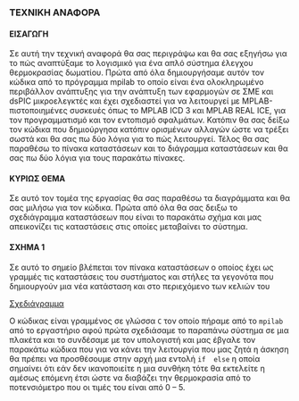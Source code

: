 ### ΤΕΧΝΙΚΗ ΑΝΑΦΟΡΑ

#### ΕΙΣΑΓΩΓΗ

Σε αυτή την τεχνική αναφορά θα σας περιγράψω και θα σας εξηγήσω για το πώς αναπτύξαμε το λογισμικό για ένα απλό σύστημα έλεγχου θερμοκρασίας δωματίου. Πρώτα από όλα  δημιουργήσαμε αυτόν τον κώδικα από το πρόγραμμα mpilab το οποίο είναι ένα  ολοκληρωμένο περιβάλλον ανάπτυξης για την ανάπτυξη των  εφαρμογών σε ΣΜΕ και dsPIC μικροελεγκτές και έχει σχεδιαστεί για να λειτουργεί με MPLAB-πιστοποιημένες συσκευές όπως το MPLAB ICD 3 και MPLAB REAL ICE, για τον προγραμματισμό και τον εντοπισμό σφαλμάτων. Κατόπιν  θα σας δείξω τον κώδικα που δημιούργησα κατόπιν  ορισμένων  αλλαγών ώστε να τρέξει σωστά και θα σας πω δύο λόγια για το πώς λειτουργεί. Τέλος θα σας παραθέσω το πίνακα καταστάσεων και το διάγραμμα καταστάσεων και θα σας πω δύο λόγια για τους παρακάτω πίνακες.

#### ΚΥΡΙΩΣ ΘΕΜΑ

Σε αυτό τον τομέα της εργασίας θα σας παραθέσω τα διαγράμματα και θα σας μιλήσω για τον κώδικα. Πρώτα από όλα θα σας δειξω το σχεδιάγραμμα καταστάσεων που είναι το παρακάτω σχήμα και μας απεικονίζει τις καταστάσεις στις οποίες μεταβαίνει το σύστημα.


#### ΣΧΗΜΑ 1

Σε αυτό το σημείο βλέπεται τον πίνακα καταστάσεων ο οποίος έχει ως γραμμές τις καταστάσεις του συστήματος και  στήλες τα γεγονότα που δημιουργούν μια νέα κατάσταση και στο  περιεχόμενο των κελιών του

[Σχεδιάγραμμα](images/sxima_1.png)


Ο κώδικας είναι γραμμένος σε γλώσσα `C` τον οποίο πήραμε από το `mpilab` από το εργαστήριο αφού πρώτα σχεδιάσαμε το παραπάνω σύστημα  σε μια πλακέτα και το συνδέσαμε με τον υπολογιστή και μας έβγαλε τον παρακάτω κώδικα που για να κάνει την λειτουργία που μας ζητά η άσκηση θα πρέπει να προσθέσουμε στην αρχή μια εντολή `if  else`  η οποία σημαίνει ότι εάν δεν  ικανοποιείτε  η μια συνθήκη τότε θα εκτελείτε η αμέσως επόμενη έτσι ώστε να διαβάζει την θερμοκρασία από το ποτενσιόμετρο που οι τιμές του είναι από 0 – 5.
